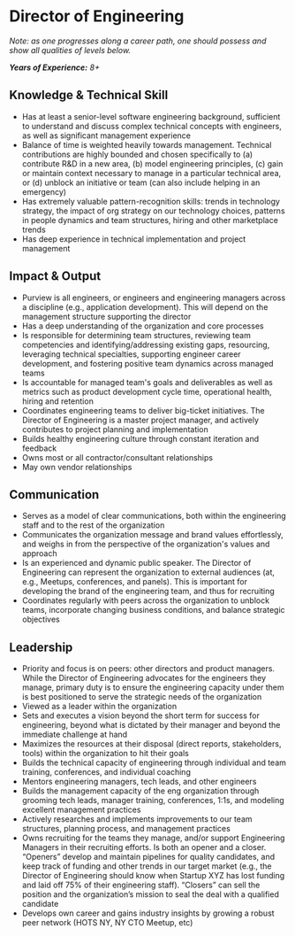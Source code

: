 # Director of Engineering

_Note: as one progresses along a career path, one should possess and show all qualities of levels below._

_**Years of Experience:** 8+_

## Knowledge & Technical Skill

* Has at least a senior-level software engineering background, sufficient to understand and discuss complex technical concepts with engineers, as well as significant management experience
* Balance of time is weighted heavily towards management. Technical contributions are highly bounded and chosen specifically to \(a\) contribute R&D in a new area, \(b\) model engineering principles, \(c\) gain or maintain context necessary to manage in a particular technical area, or \(d\) unblock an initiative or team \(can also include helping in an emergency\)
* Has extremely valuable pattern-recognition skills: trends in technology strategy, the impact of org strategy on our technology choices, patterns in people dynamics and team structures, hiring and other marketplace trends
* Has deep experience in technical implementation and project management

## Impact & Output

* Purview is all engineers, or engineers and engineering managers across a discipline \(e.g., application development\). This will depend on the management structure supporting the director
* Has a deep understanding of the organization and core processes
* Is responsible for determining team structures, reviewing team competencies and identifying/addressing existing gaps, resourcing, leveraging technical specialties, supporting engineer career development, and fostering positive team dynamics across managed teams
* Is accountable for managed team's goals and deliverables as well as metrics such as product development cycle time, operational health, hiring and retention
* Coordinates engineering teams to deliver big-ticket initiatives. The Director of Engineering is a master project manager, and actively contributes to project planning and implementation
* Builds healthy engineering culture through constant iteration and feedback
* Owns most or all contractor/consultant relationships
* May own vendor relationships

## Communication

* Serves as a model of clear communications, both within the engineering staff and to the rest of the organization
* Communicates the organization message and brand values effortlessly, and weighs in from the perspective of the organization's values and approach
* Is an experienced and dynamic public speaker. The Director of Engineering can represent the organization to external audiences \(at, e.g., Meetups, conferences, and panels\). This is important for developing the brand of the engineering team, and thus for recruiting
* Coordinates regularly with peers across the organization to unblock teams, incorporate changing business conditions, and balance strategic objectives

## Leadership

* Priority and focus is on peers: other directors and product managers. While the Director of Engineering advocates for the engineers they manage, primary duty is to ensure the engineering capacity under them is best positioned to serve the strategic needs of the organization
* Viewed as a leader within the organization
* Sets and executes a vision beyond the short term for success for engineering, beyond what is dictated by their manager and beyond the immediate challenge at hand
* Maximizes the resources at their disposal \(direct reports, stakeholders, tools\) within the organization to hit their goals
* Builds the technical capacity of engineering through individual and team training, conferences, and individual coaching
* Mentors engineering managers, tech leads, and other engineers
* Builds the management capacity of the eng organization through grooming tech leads, manager training, conferences, 1:1s, and modeling excellent management practices
* Actively researches and implements improvements to our team structures, planning process, and management practices
* Owns recruiting for the teams they manage, and/or support Engineering Managers in their recruiting efforts. Is both an opener and a closer. “Openers” develop and maintain pipelines for quality candidates, and keep track of funding and other trends in our target market \(e.g., the Director of Engineering should know when Startup XYZ has lost funding and laid off 75% of their engineering staff\). “Closers” can sell the position and the organization’s mission to seal the deal with a qualified candidate
* Develops own career and gains industry insights by growing a robust peer network \(HOTS NY, NY CTO Meetup, etc\)

